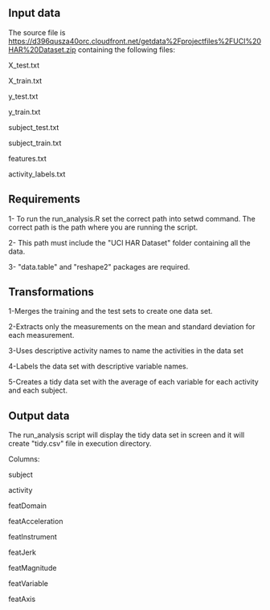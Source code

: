 Input data
----------
The source file is https://d396qusza40orc.cloudfront.net/getdata%2Fprojectfiles%2FUCI%20HAR%20Dataset.zip containing the following files:

X_test.txt

X_train.txt

y_test.txt

y_train.txt

subject_test.txt

subject_train.txt

features.txt

activity_labels.txt

Requirements
------------
1- To run the run_analysis.R set the correct path into setwd command. The correct path is the path where you are running the script. 

2- This path must include the "UCI HAR Dataset" folder containing all the data. 

3- "data.table" and "reshape2" packages are required.


Transformations
---------------
1-Merges the training and the test sets to create one data set.

2-Extracts only the measurements on the mean and standard deviation for each measurement.

3-Uses descriptive activity names to name the activities in the data set

4-Labels the data set with descriptive variable names.

5-Creates a tidy data set with the average of each variable for each activity and each subject.


Output data
-----------
The run_analysis script will display the tidy data set in screen and it will create "tidy.csv" file in execution directory.

Columns:

subject

activity

featDomain

featAcceleration

featInstrument

featJerk

featMagnitude

featVariable

featAxis



